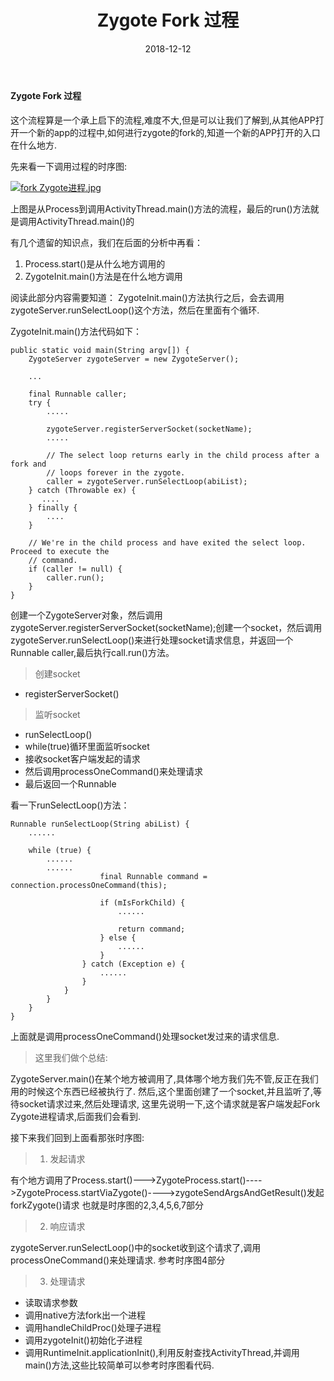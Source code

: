 ﻿---
layout: post
title: Zygote Fork 过程
categories: [Android, framwork源码]
tags: [Zygote]
catalog: true
date: 2018-12-12
---
#### Zygote Fork 过程

这个流程算是一个承上启下的流程,难度不大,但是可以让我们了解到,从其他APP打开一个新的app的过程中,如何进行zygote的fork的,知道一个新的APP打开的入口在什么地方.

先来看一下调用过程的时序图:

[![fork Zygote进程.jpg](https://i.loli.net/2018/12/04/5c065290daf43.jpg)](https://i.loli.net/2018/12/04/5c065290daf43.jpg)

上图是从Process到调用ActivityThread.main()方法的流程，最后的run()方法就是调用ActivityThread.main()的

有几个遗留的知识点，我们在后面的分析中再看：
1. Process.start()是从什么地方调用的
2. ZygoteInit.main()方法是在什么地方调用

阅读此部分内容需要知道：
ZygoteInit.main()方法执行之后，会去调用zygoteServer.runSelectLoop()这个方法，然后在里面有个循环.

ZygoteInit.main()方法代码如下：

    public static void main(String argv[]) {
        ZygoteServer zygoteServer = new ZygoteServer();

        ...

        final Runnable caller;
        try {
            .....

            zygoteServer.registerServerSocket(socketName);
            .....

            // The select loop returns early in the child process after a fork and
            // loops forever in the zygote.
            caller = zygoteServer.runSelectLoop(abiList);
        } catch (Throwable ex) {
           ....
        } finally {
            ....
        }

        // We're in the child process and have exited the select loop. Proceed to execute the
        // command.
        if (caller != null) {
            caller.run();
        }
    }

创建一个ZygoteServer对象，然后调用zygoteServer.registerServerSocket(socketName);创建一个socket，然后调用zygoteServer.runSelectLoop()来进行处理socket请求信息，并返回一个Runnable caller,最后执行call.run()方法。


> 创建socket

- registerServerSocket()

> 监听socket

- runSelectLoop()
- while(true)循环里面监听socket
- 接收socket客户端发起的请求
- 然后调用processOneCommand()来处理请求
- 最后返回一个Runnable

看一下runSelectLoop()方法：

    Runnable runSelectLoop(String abiList) {
        ......

        while (true) {
            ......
            ......
                        final Runnable command = connection.processOneCommand(this);

                        if (mIsForkChild) {
                            ......

                            return command;
                        } else {
                            ......
                        }
                    } catch (Exception e) {
                        ......
                    }
                }
            }
        }
    }

上面就是调用processOneCommand()处理socket发过来的请求信息.

> 这里我们做个总结: 

ZygoteServer.main()在某个地方被调用了,具体哪个地方我们先不管,反正在我们用的时候这个东西已经被执行了.
然后,这个里面创建了一个socket,并且监听了,等待socket请求过来,然后处理请求,  这里先说明一下,这个请求就是客户端发起Fork Zygote进程请求,后面我们会看到.

接下来我们回到上面看那张时序图:

> 1. 发起请求

有个地方调用了Process.start()--->ZygoteProcess.start()---->ZygoteProcess.startViaZygote()---->zygoteSendArgsAndGetResult()发起forkZygote()请求
 也就是时序图的2,3,4,5,6,7部分

> 2. 响应请求

zygoteServer.runSelectLoop()中的socket收到这个请求了,调用processOneCommand()来处理请求. 参考时序图4部分

> 3. 处理请求 

- 读取请求参数
- 调用native方法fork出一个进程
- 调用handleChildProc()处理子进程
- 调用zygoteInit()初始化子进程
- 调用RuntimeInit.applicationInit(),利用反射查找ActivityThread,并调用main()方法,这些比较简单可以参考时序图看代码.
